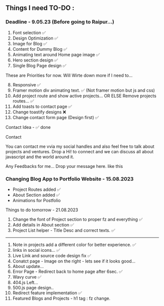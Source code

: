 ## Things I need TO-DO : 

### Deadline - 9.05.23 (Before going to Raipur...)

1. Font selection ✅
2. Design Optimization ✅
3. Image for Blog ✅
4. Content for Dummy Blog ✅
5. Animating text around Home page image ✅
6. Hero section design ✅
7. Single Blog Page design ✅


These are Priorities for now. Will Wirte down more if I need to...

8. Responsive ✅
9. Framer motion div animating text. ✅ (Not framer motion but js and css)
10. Add project route and show active projects... OR ELSE Remove projects routes... ✅
11. Add toasts to contact page ✅
12. Change toastify designs ❌
13. Change contact form page (Design first) ✅

Contact Idea - ✅ done

Contact

You can contact me vvia my social handles and also feel free to talk about projects and ventures. Drop a Hi! to connect and we can discuss all about javascript and the world around it.

Any Feedbacks for me... Drop your message here. like this

### Changing Blog App to Portfolio Website - 15.08.2023

- Project Routes added ✅
- About Section added ✅
- Animations for Postfolio
  

Things to do tomorrow - 21.08.2023

1. Change the font of Project section to proper fz and everything ✅
2. Add details in About section ✅
3. Project List helper - Title Desc and correct texts. ✅

------------------------------

1. Note in projects add a different color for better experience. ✅
2. links in social icons... ✅
3. Live Link and source code design fix ✅
4. Conatct page - Image on the right - lets see if it looks good... 
5. About update... 
6. Error Page - Redirect back to home page after 6sec. ✅
7. Wavy curve ✅
8. 404.js Left...
9. 500.js page design.. 
10. Redirect feature implementation ✅
11. Featured Blogs and Projects - h1 tag : fz change.
